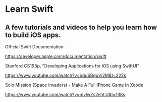 
# Learn Swift

<h2> A few tutorials and videos to help you learn how to build iOS apps. </h2>

Official Swift Documentation

https://developer.apple.com/documentation/swift

<divider>
	</divider>

Stanford CS193p, "Developing Applications for iOS using SwiftUI"

https://www.youtube.com/watch?v=bqu6BquVi2M&t=222s 


Solo Mission (Space Invaders) - Make A Full iPhone Game In Xcode

https://www.youtube.com/watch?v=mvlwZs2ehLU&t=138s



